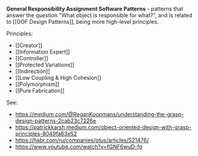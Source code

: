 **General Responsibility Assignment Software Patterns** - patterns that answer the question "What object is responsible for what?", and is related to [[GOF Design Patterns]], being more high-level principles.

Principles:
- [[Creator]]
- [[Information Expert]]
- [[Controller]]
- [[Protected Variations]]
- [[Indirection]]
- [[Low Coupling & High Cohesion]]
- [[Polymorphism]]
- [[Pure Fabrication]]

See:
- https://medium.com/@ReganKoopmans/understanding-the-grasp-design-patterns-2cab23c7226e
- https://patrickkarsh.medium.com/object-oriented-design-with-grasp-principles-8049fa63e52
- https://habr.com/ru/companies/otus/articles/521476/
- https://www.youtube.com/watch?v=fGNF6wuD-fg